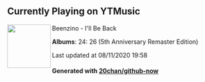 ## Currently Playing on YTMusic

[<img align="left" width="100" src="https://lh3.googleusercontent.com/2FkpgrRHAXDTQpPg9P_6uHihBa3gogz3BA2L2sbQ1S_ssCOmz9XpR6-4_ZTYI3wGLWLpbFgCXODy7okR">](https://music.youtube.com/channel/UCwd5_re23yrWXn_etIjjAlg)

Beenzino - I'll Be Back

**Albums**: 24: 26 (5th Anniversary Remaster Edition)

Last updated at 08/11/2020 19:58

#### Generated with [20chan/github-now](https://github.com/20chan/github-now)


<!--
**20chan/20chan** is a ✨ _special_ ✨ repository because its `README.md` (this file) appears on your GitHub profile.

Here are some ideas to get you started:

- 🔭 I’m currently working on ...
- 🌱 I’m currently learning ...
- 👯 I’m looking to collaborate on ...
- 🤔 I’m looking for help with ...
- 💬 Ask me about ...
- 📫 How to reach me: ...
- 😄 Pronouns: ...
- ⚡ Fun fact: ...
-->
